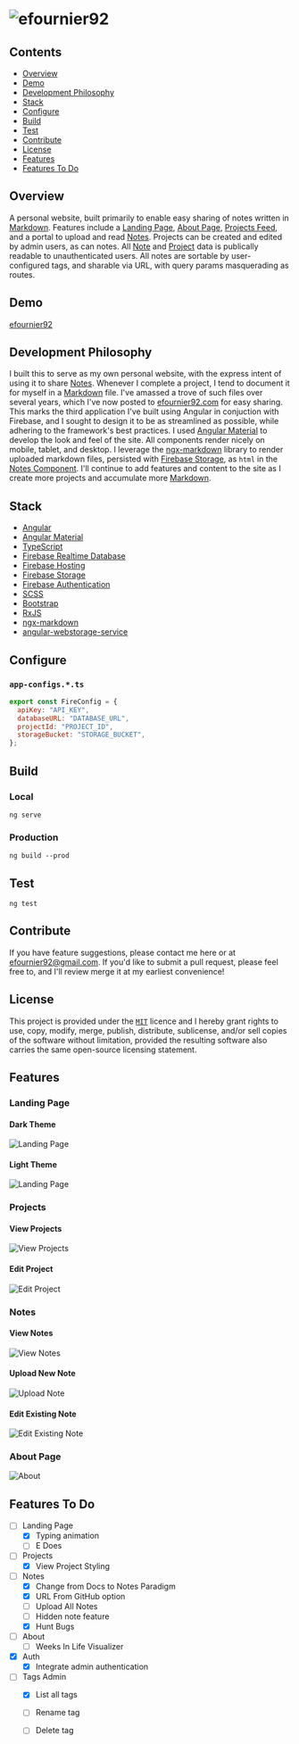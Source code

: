 # ![efournier92](https://raw.githubusercontent.com/efournier92/efournier92/master/src/assets/img/logo/efournier92_Logo_Color.png)

## Contents
- [Overview](#overview)
- [Demo](#demo)
- [Development Philosophy](#development-philosophy)
- [Stack](#stack)
- [Configure](#configure)
- [Build](#build)
- [Test](#test)
- [Contribute](#contribute)
- [License](#license)
- [Features](#features)
- [Features To Do](#features-to-do)

## Overview
A personal website, built primarily to enable easy sharing of notes written in [Markdown](https://www.markdownguide.org/getting-started). Features include a [Landing Page](#landing-page), [About Page](#about), [Projects Feed](#projects), and a portal to upload and read [Notes](#notes). Projects can be created and edited by admin users, as can notes. All [Note](#notes) and [Project](#projects) data is publically readable to unauthenticated users. All notes are sortable by user-configured tags, and sharable via URL, with query params masquerading as routes.

## Demo
[efournier92](https://www.efournier92.com)

## Development Philosophy
I built this to serve as my own personal website, with the express intent of using it to share [Notes](#notes). Whenever I complete a project, I tend to document it for myself in a [Markdown](https://www.markdownguide.org/getting-started) file. I've amassed a trove of such files over several years, which I've now posted to [efournier92.com](https://efournier92.com/) for easy sharing. This marks the third application I've built using Angular in conjuction with Firebase, and I sought to design it to be as streamlined as possible, while adhering to the framework's best practices. I used [Angular Material](https://material.angular.io/) to develop the look and feel of the site. All components render nicely on mobile, tablet, and desktop. I leverage the [ngx-markdown](https://github.com/jfcere/ngx-markdown) library to render uploaded markdown files, persisted with [Firebase Storage](https://firebase.google.com/products/storage), as `html` in the [Notes Component](https://efournier92.com/notes). I'll continue to add features and content to the site as I create more projects and accumulate more [Markdown](https://www.markdownguide.org/getting-started).

## Stack
- [Angular](https://angular.io/)
- [Angular Material](https://material.angular.io/)
- [TypeScript](https://www.typescriptlang.org/)
- [Firebase Realtime Database](https://firebase.google.com/products/realtime-database/)
- [Firebase Hosting](https://firebase.google.com/products/hosting/)
- [Firebase Storage](https://firebase.google.com/products/storage)
- [Firebase Authentication](https://firebase.google.com/products/auth/)
- [SCSS](https://sass-lang.com)
- [Bootstrap](https://getbootstrap.com/)
- [RxJS](http://reactivex.io/)
- [ngx-markdown](http://reactivex.io/)
- [angular-webstorage-service](https://github.com/dscheerens/ngx-webstorage-service)

## Configure

### `app-configs.*.ts`

```javascript
export const FireConfig = {
  apiKey: "API_KEY",
  databaseURL: "DATABASE_URL",
  projectId: "PROJECT_ID",
  storageBucket: "STORAGE_BUCKET",
};
```

## Build

### Local
`ng serve`

### Production
`ng build --prod`

## Test
`ng test`

## Contribute
If you have feature suggestions, please contact me here or at efournier92@gmail.com. If you'd like to submit a pull request, please feel free to, and I'll review merge it at my earliest convenience!

## License
This project is provided under the [`MIT`](https://opensource.org/licenses/MIT) licence and I hereby grant rights to use, copy, modify, merge, publish, distribute, sublicense, and/or sell copies of the software without limitation, provided the resulting software also carries the same open-source licensing statement.

## Features

### Landing Page

#### Dark Theme
![Landing Page](https://raw.githubusercontent.com/efournier92/efournier92/master/src/assets/img/screenshots/LandingPage_Dark.png)

#### Light Theme
![Landing Page](https://raw.githubusercontent.com/efournier92/efournier92/master/src/assets/img/screenshots/LandingPage_Light.png)

### Projects

#### View Projects
![View Projects](https://raw.githubusercontent.com/efournier92/efournier92/master/src/assets/img/screenshots/Projects_View_Dark.png)

#### Edit Project
![Edit Project](https://raw.githubusercontent.com/efournier92/efournier92/master/src/assets/img/screenshots/Projects_Edit_Dark.png)

### Notes

#### View Notes
![View Notes](https://raw.githubusercontent.com/efournier92/efournier92/master/src/assets/img/screenshots/Notes_View_Dark.png)

#### Upload New Note
![Upload Note](https://raw.githubusercontent.com/efournier92/efournier92/master/src/assets/img/screenshots/Notes_Upload_Dark.png)

#### Edit Existing Note
![Edit Existing Note](https://raw.githubusercontent.com/efournier92/efournier92/master/src/assets/img/screenshots/Notes_Edit_Dark.png)

### About Page
![About](https://raw.githubusercontent.com/efournier92/efournier92/master/src/assets/img/screenshots/AboutPage_Dark.png)

## Features To Do
- [ ] Landing Page
  - [X] Typing animation
  - [ ] E Does
- [ ] Projects
  - [X] View Project Styling
- [ ] Notes
  - [X] Change from Docs to Notes Paradigm
  - [X] URL From GitHub option
  - [ ] Upload All Notes
  - [ ] Hidden note feature
  - [X] Hunt Bugs
- [ ] About
  - [ ] Weeks In Life Visualizer
- [X] Auth
  - [X] Integrate admin authentication
- [ ] Tags Admin
  - [X] List all tags
  - [ ] Rename tag
  - [ ] Delete tag

